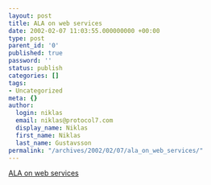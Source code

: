 ```yaml
---
layout: post
title: ALA on web services
date: 2002-02-07 11:03:55.000000000 +00:00
type: post
parent_id: '0'
published: true
password: ''
status: publish
categories: []
tags:
- Uncategorized
meta: {}
author:
  login: niklas
  email: niklas@protocol7.com
  display_name: Niklas
  first_name: Niklas
  last_name: Gustavsson
permalink: "/archives/2002/02/07/ala_on_web_services/"
---
```

[ALA on web services](http://www.alistapart.com/stories/webservices/)


